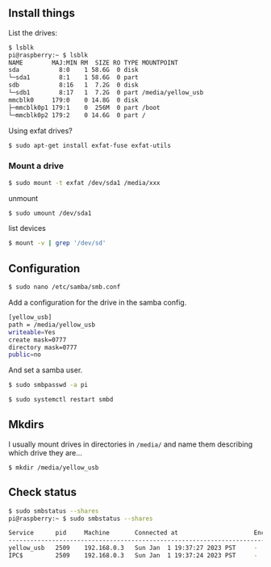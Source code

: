 ## Install things

List the drives:

```sh
$ lsblk
pi@raspberry:~ $ lsblk
NAME        MAJ:MIN RM  SIZE RO TYPE MOUNTPOINT
sda           8:0    1 58.6G  0 disk
└─sda1        8:1    1 58.6G  0 part
sdb           8:16   1  7.2G  0 disk
└─sdb1        8:17   1  7.2G  0 part /media/yellow_usb
mmcblk0     179:0    0 14.8G  0 disk
├─mmcblk0p1 179:1    0  256M  0 part /boot
└─mmcblk0p2 179:2    0 14.6G  0 part /
```

Using exfat drives?

```sh
$ sudo apt-get install exfat-fuse exfat-utils
```

### Mount a drive

```sh
$ sudo mount -t exfat /dev/sda1 /media/xxx
```

unmount

```sh
$ sudo umount /dev/sda1 
```

list devices

```sh
$ mount -v | grep '/dev/sd'
```

## Configuration

```sh
$ sudo nano /etc/samba/smb.conf
```

Add a configuration for the drive in the samba config.

```sh
[yellow_usb]
path = /media/yellow_usb
writeable=Yes
create mask=0777
directory mask=0777
public=no
```

And set a samba user.

```sh
$ sudo smbpasswd -a pi
```

```sh
$ sudo systemctl restart smbd
```


## Mkdirs

I usually mount drives in directories in `/media/` and name them describing which drive they are...

```
$ mkdir /media/yellow_usb
```

## Check status

```sh
$ sudo smbstatus --shares
pi@raspberry:~ $ sudo smbstatus --shares

Service      pid     Machine       Connected at                     Encryption   Signing
---------------------------------------------------------------------------------------------
yellow_usb   2509    192.168.0.3   Sun Jan  1 19:37:27 2023 PST     -            -
IPC$         2509    192.168.0.3   Sun Jan  1 19:37:24 2023 PST     -            -
```
